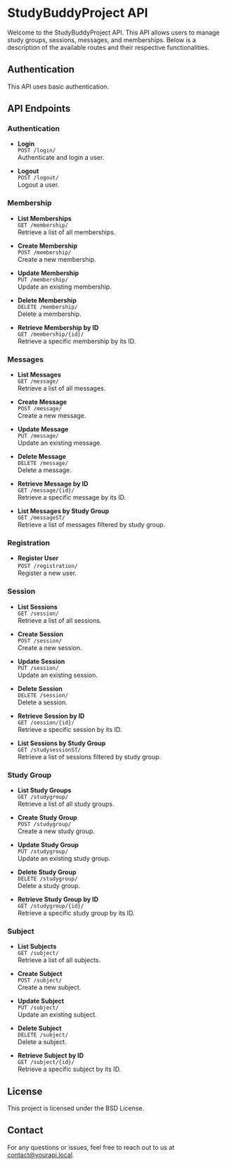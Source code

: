 # StudyBuddyProject API

Welcome to the StudyBuddyProject API. This API allows users to manage study groups, sessions, messages, and memberships. Below is a description of the available routes and their respective functionalities.

## Authentication

This API uses basic authentication.

## API Endpoints

### Authentication

- **Login**  
  `POST /login/`  
  Authenticate and login a user.

- **Logout**  
  `POST /logout/`  
  Logout a user.

### Membership

- **List Memberships**  
  `GET /membership/`  
  Retrieve a list of all memberships.

- **Create Membership**  
  `POST /membership/`  
  Create a new membership.

- **Update Membership**  
  `PUT /membership/`  
  Update an existing membership.

- **Delete Membership**  
  `DELETE /membership/`  
  Delete a membership.

- **Retrieve Membership by ID**  
  `GET /membership/{id}/`  
  Retrieve a specific membership by its ID.

### Messages

- **List Messages**  
  `GET /message/`  
  Retrieve a list of all messages.

- **Create Message**  
  `POST /message/`  
  Create a new message.

- **Update Message**  
  `PUT /message/`  
  Update an existing message.

- **Delete Message**  
  `DELETE /message/`  
  Delete a message.

- **Retrieve Message by ID**  
  `GET /message/{id}/`  
  Retrieve a specific message by its ID.

- **List Messages by Study Group**  
  `GET /messageST/`  
  Retrieve a list of messages filtered by study group.

### Registration

- **Register User**  
  `POST /registration/`  
  Register a new user.

### Session

- **List Sessions**  
  `GET /session/`  
  Retrieve a list of all sessions.

- **Create Session**  
  `POST /session/`  
  Create a new session.

- **Update Session**  
  `PUT /session/`  
  Update an existing session.

- **Delete Session**  
  `DELETE /session/`  
  Delete a session.

- **Retrieve Session by ID**  
  `GET /session/{id}/`  
  Retrieve a specific session by its ID.

- **List Sessions by Study Group**  
  `GET /studysessionST/`  
  Retrieve a list of sessions filtered by study group.

### Study Group

- **List Study Groups**  
  `GET /studygroup/`  
  Retrieve a list of all study groups.

- **Create Study Group**  
  `POST /studygroup/`  
  Create a new study group.

- **Update Study Group**  
  `PUT /studygroup/`  
  Update an existing study group.

- **Delete Study Group**  
  `DELETE /studygroup/`  
  Delete a study group.

- **Retrieve Study Group by ID**  
  `GET /studygroup/{id}/`  
  Retrieve a specific study group by its ID.

### Subject

- **List Subjects**  
  `GET /subject/`  
  Retrieve a list of all subjects.

- **Create Subject**  
  `POST /subject/`  
  Create a new subject.

- **Update Subject**  
  `PUT /subject/`  
  Update an existing subject.

- **Delete Subject**  
  `DELETE /subject/`  
  Delete a subject.

- **Retrieve Subject by ID**  
  `GET /subject/{id}/`  
  Retrieve a specific subject by its ID.

## License

This project is licensed under the BSD License.

## Contact

For any questions or issues, feel free to reach out to us at [contact@yourapi.local](mailto:contact@yourapi.local).

